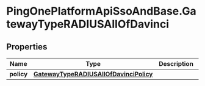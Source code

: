 # PingOnePlatformApiSsoAndBase.GatewayTypeRADIUSAllOfDavinci

## Properties

Name | Type | Description | Notes
------------ | ------------- | ------------- | -------------
**policy** | [**GatewayTypeRADIUSAllOfDavinciPolicy**](GatewayTypeRADIUSAllOfDavinciPolicy.md) |  | 


